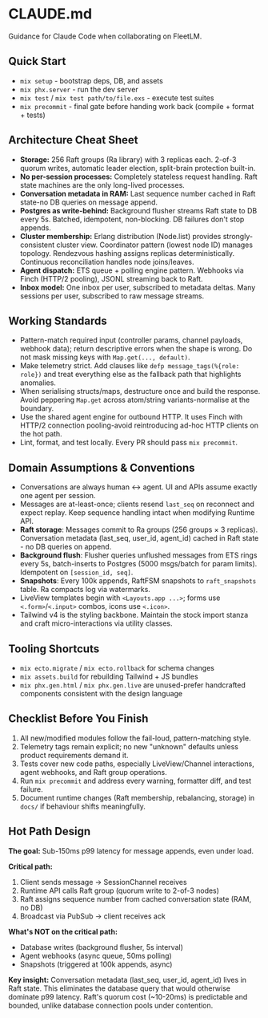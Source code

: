 # CLAUDE.md

Guidance for Claude Code when collaborating on FleetLM.

## Quick Start

- `mix setup` - bootstrap deps, DB, and assets
- `mix phx.server` - run the dev server
- `mix test` / `mix test path/to/file.exs` - execute test suites
- `mix precommit` - final gate before handing work back (compile + format + tests)

## Architecture Cheat Sheet

- **Storage:** 256 Raft groups (Ra library) with 3 replicas each. 2-of-3 quorum writes, automatic leader election, split-brain protection built-in.
- **No per-session processes:** Completely stateless request handling. Raft state machines are the only long-lived processes.
- **Conversation metadata in RAM:** Last sequence number cached in Raft state-no DB queries on message append.
- **Postgres as write-behind:** Background flusher streams Raft state to DB every 5s. Batched, idempotent, non-blocking. DB failures don't stop appends.
- **Cluster membership:** Erlang distribution (Node.list) provides strongly-consistent cluster view. Coordinator pattern (lowest node ID) manages topology. Rendezvous hashing assigns replicas deterministically. Continuous reconciliation handles node joins/leaves.
- **Agent dispatch:** ETS queue + polling engine pattern. Webhooks via Finch (HTTP/2 pooling), JSONL streaming back to Raft.
- **Inbox model:** One inbox per user, subscribed to metadata deltas. Many sessions per user, subscribed to raw message streams.

## Working Standards

- Pattern-match required input (controller params, channel payloads, webhook data); return descriptive errors when the shape is wrong. Do not mask missing keys with `Map.get(..., default)`.
- Make telemetry strict. Add clauses like `defp message_tags(%{role: role})` and treat everything else as the fallback path that highlights anomalies.
- When serialising structs/maps, destructure once and build the response. Avoid peppering `Map.get` across atom/string variants-normalise at the boundary.
- Use the shared agent engine for outbound HTTP. It uses Finch with HTTP/2 connection pooling-avoid reintroducing ad-hoc HTTP clients on the hot path.
- Lint, format, and test locally. Every PR should pass `mix precommit`.

## Domain Assumptions & Conventions

- Conversations are always human ↔ agent. UI and APIs assume exactly one agent per session.
- Messages are at-least-once; clients resend `last_seq` on reconnect and expect replay. Keep sequence handling intact when modifying Runtime API.
- **Raft storage**: Messages commit to Ra groups (256 groups × 3 replicas). Conversation metadata (last_seq, user_id, agent_id) cached in Raft state - no DB queries on append.
- **Background flush**: Flusher queries unflushed messages from ETS rings every 5s, batch-inserts to Postgres (5000 msgs/batch for param limits). Idempotent on `[session_id, seq]`.
- **Snapshots**: Every 100k appends, RaftFSM snapshots to `raft_snapshots` table. Ra compacts log via watermarks.
- LiveView templates begin with `<Layouts.app ...>`; forms use `<.form>`/`<.input>` combos, icons use `<.icon>`.
- Tailwind v4 is the styling backbone. Maintain the stock import stanza and craft micro-interactions via utility classes.

## Tooling Shortcuts

- `mix ecto.migrate` / `mix ecto.rollback` for schema changes
- `mix assets.build` for rebuilding Tailwind + JS bundles
- `mix phx.gen.html` / `mix phx.gen.live` are unused-prefer handcrafted components consistent with the design language

## Checklist Before You Finish

1. All new/modified modules follow the fail-loud, pattern-matching style.
2. Telemetry tags remain explicit; no new "unknown" defaults unless product requirements demand it.
3. Tests cover new code paths, especially LiveView/Channel interactions, agent webhooks, and Raft group operations.
4. Run `mix precommit` and address every warning, formatter diff, and test failure.
5. Document runtime changes (Raft membership, rebalancing, storage) in `docs/` if behaviour shifts meaningfully.

## Hot Path Design

**The goal:** Sub-150ms p99 latency for message appends, even under load.

**Critical path:**
1. Client sends message → SessionChannel receives
2. Runtime API calls Raft group (quorum write to 2-of-3 nodes)
3. Raft assigns sequence number from cached conversation state (RAM, no DB)
4. Broadcast via PubSub → client receives ack

**What's NOT on the critical path:**
- Database writes (background flusher, 5s interval)
- Agent webhooks (async queue, 50ms polling)
- Snapshots (triggered at 100k appends, async)

**Key insight:** Conversation metadata (last_seq, user_id, agent_id) lives in Raft state. This eliminates the database query that would otherwise dominate p99 latency. Raft's quorum cost (~10-20ms) is predictable and bounded, unlike database connection pools under contention.
